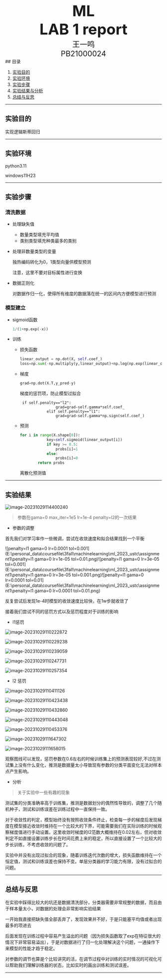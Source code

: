 <center><font size=10><b>ML</b></font></center>
<center><font size=10><b>LAB 1 report</b></font></center>

<center><font size=5>王一鸣</font></center>

<center><font size=5>PB21000024</font></center>
## 目录


1. [实验目的](#实验目的)
2. [实验环境](#实验环境)
3. [实验步骤](#实验步骤)
4. [实验结果与分析](#实验结果与分析)
6. [总结与反思](#总结与反思)
---

## 实验目的

实现逻辑斯蒂回归

---

## 实验环境

python3.11

windows11H23

---

## 实验步骤

### 清洗数据

- 处理缺失值

  - 数量类型填充平均值
  - 类别类型填充种类最多的类别

- 处理非数量类型的变量

  独热编码转化为0，1类型向量供模型预测

  注意，这里不要对目标属性进行变换

- 数据正则化

  对数据作归一化，使得所有维度的数据落在统一的区间内方便模型进行预测

### 模型建立

- sigmoid函数

  ```python
  1/(1+np.exp(-x))
  ```

- 训练

  - 损失函数

    ```python
    linear_output = np.dot(X, self.coef_)
    loss=np.sum(-np.multiply(y,linear_output)+np.log(np.exp(linear_output)+1))
    ```

  - 梯度

    ```python
    grad=np.dot(X.T,y_pred-y)
    ```

    梯度的惩罚项，防止模型过拟合

    ```
     if self.penalty=="l2":
                    grad=grad-self.gamma*self.coef_
                elif self.penalty=="l1":
                    grad=grad-self.gamma*np.sign(self.coef_)
    ```

  - 预测

    ```python
    for i in range(X.shape[0]):
                key=self.sigmoid(linear_output[i])
                if key >= 0.5:
                    probs[i]=1
                else:
                    probs[i]=0
            return probs
    ```

    离散化预测值

---



## 实验结果

![image-20231029114400240](C:\Users\yiyi0369\AppData\Roaming\Typora\typora-user-images\image-20231029114400240.png)

> 参数在gama=0 max_iter=1e5 lr=1e-4 penalty=l2的一次结果

- 参数的调整

首先我们对学习率作一些微调，尝试在收敛速度和拟合结果找到一个平衡

![penalty=l1 gama=0 lr=0.0001 tol=0.001](E:\personal_data\coursefile\3fall\machinelearning\ml_2023_ustc\assignment1\penalty=l1 gama=0 lr=1e-05 tol=0.01.png)![penalty=l1 gama=0 lr=3e-05 tol=0.001](E:\personal_data\coursefile\3fall\machinelearning\ml_2023_ustc\assignment1\penalty=l1 gama=0 lr=3e-05 tol=0.001.png)![penalty=l1 gama=0 lr=0.0001 tol=0.01](E:\personal_data\coursefile\3fall\machinelearning\ml_2023_ustc\assignment1\penalty=l1 gama=0 lr=0.0001 tol=0.01.png)

反复尝试后发现1e-4时模型的收敛速度比较快，在1w步就收敛了

接着我们尝试不同的惩罚方式以及惩罚程度对于训练的影响

- l1惩罚

![image-20231029110222872](C:\Users\yiyi0369\AppData\Roaming\Typora\typora-user-images\image-20231029110222872.png)

![image-20231029110229238](C:\Users\yiyi0369\AppData\Roaming\Typora\typora-user-images\image-20231029110229238.png)

![image-20231029110239059](C:\Users\yiyi0369\AppData\Roaming\Typora\typora-user-images\image-20231029110239059.png)

![image-20231029110247731](C:\Users\yiyi0369\AppData\Roaming\Typora\typora-user-images\image-20231029110247731.png)

![image-20231029110257354](C:\Users\yiyi0369\AppData\Roaming\Typora\typora-user-images\image-20231029110257354.png)

- l2 惩罚

![image-20231029110411126](C:\Users\yiyi0369\AppData\Roaming\Typora\typora-user-images\image-20231029110411126.png)

![image-20231029110423438](C:\Users\yiyi0369\AppData\Roaming\Typora\typora-user-images\image-20231029110423438.png)

![image-20231029110432860](C:\Users\yiyi0369\AppData\Roaming\Typora\typora-user-images\image-20231029110432860.png)

![image-20231029110443048](C:\Users\yiyi0369\AppData\Roaming\Typora\typora-user-images\image-20231029110443048.png)

![image-20231029110453376](C:\Users\yiyi0369\AppData\Roaming\Typora\typora-user-images\image-20231029110453376.png)

![image-20231029111647302](C:\Users\yiyi0369\AppData\Roaming\Typora\typora-user-images\image-20231029111647302.png)

![image-20231029111658015](C:\Users\yiyi0369\AppData\Roaming\Typora\typora-user-images\image-20231029111658015.png)

观察图线可以发现，惩罚参数在0.6左右的时候训练集上的预测表现较好,不过在测试集上没有什么变化，推测是数据量太小导致现有参数的分类平面变化无法对样本点产生影响。

- 分析

> 关于实验中一些有趣的现象

测试集的分类准确率高于训练集，推测是数据划分的偶然性导致的，调整了几个随机种子，测试和训练误差在训练过程中一直保持一致。

对于收敛性的判定，模型始终没有按照收敛条件终止，检查每一步的梯度后发现梯度在模型接近收敛时维持在一个比较大的下界，可能需要我们在实际训练的时候观察梯度值进行手动设置。这里收敛时梯度的l2范数大概维持在0.02左右，但对收敛判定不如直接设置训练步长在时间花费上来的稳定，所以直接设置了一个比较大的步长训练，不考虑收敛的问题了。

实验中并没有出现过拟合的现象，随着训练迭代次数的增大，损失函数维持在一个恒定值，测试和训练误差也保持不变。单层分类器的学习能力有限，没有过拟合的问题。



---

## 总结与反思

在实验中踩得比较大的坑还是数据清洗部分，分类器需要非常规整的数据，而且由于样本量太小，对数据的处理会非常影响实验结果

一开始我直接把缺失值全部丢弃了，发现效果并不好，于是只能塞平均值或者出现最多的项进去

后面发现在训练过程中容易产生溢出的问题（因为损失函数取了exp在特征很大的情况下非常容易溢出），于是对数据进行了归一化处理解决这个问题，一通操作下来模型的性能才趋于稳定。

对参数的调节也算是个比较讲究的活，在调节过程中对训练的实时情况的可视化可以帮助我们理解训练器的状态，比如实时的画出训练和测试误差。

---
